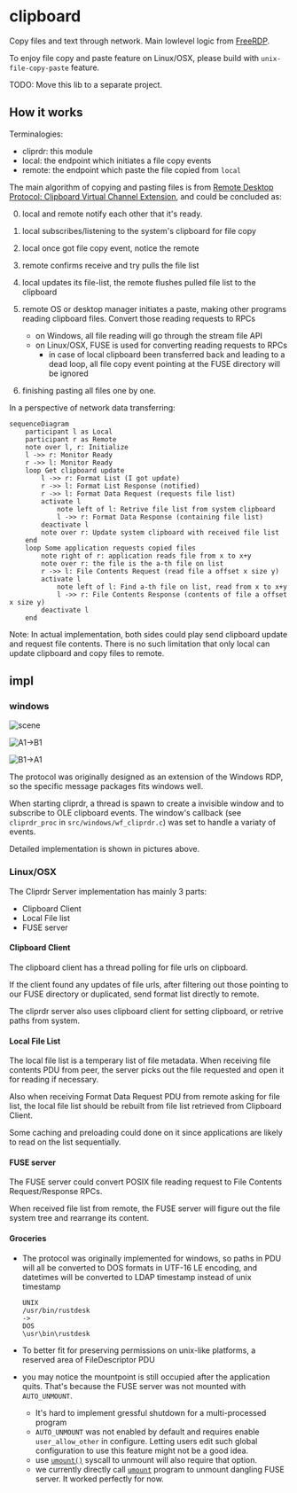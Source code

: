 # clipboard

Copy files and text through network.
Main lowlevel logic from [FreeRDP](https://github.com/FreeRDP/FreeRDP).

To enjoy file copy and paste feature on Linux/OSX,
please build with `unix-file-copy-paste` feature.

TODO: Move this lib to a separate project.

## How it works

Terminalogies:

- cliprdr: this module
- local: the endpoint which initiates a file copy events
- remote: the endpoint which paste the file copied from `local`

The main algorithm of copying and pasting files is from
[Remote Desktop Protocol: Clipboard Virtual Channel Extension](https://winprotocoldoc.blob.core.windows.net/productionwindowsarchives/MS-RDPECLIP/%5bMS-RDPECLIP%5d.pdf),
and could be concluded as:

0. local and remote notify each other that it's ready.
1. local subscribes/listening to the system's clipboard for file copy
2. local once got file copy event, notice the remote
3. remote confirms receive and try pulls the file list
4. local updates its file-list, the remote flushes pulled file list to the clipboard
5. remote OS or desktop manager initiates a paste, making other programs reading
   clipboard files. Convert those reading requests to RPCs

   - on Windows, all file reading will go through the stream file API
   - on Linux/OSX, FUSE is used for converting reading requests to RPCs
     - in case of local clipboard been transferred back
       and leading to a dead loop,
       all file copy event pointing at the FUSE directory will be ignored

6. finishing pasting all files one by one.

In a perspective of network data transferring:

```mermaid
sequenceDiagram
    participant l as Local
    participant r as Remote
    note over l, r: Initialize
    l ->> r: Monitor Ready
    r ->> l: Monitor Ready
    loop Get clipboard update
        l ->> r: Format List (I got update)
        r ->> l: Format List Response (notified)
        r ->> l: Format Data Request (requests file list)
        activate l
            note left of l: Retrive file list from system clipboard
            l ->> r: Format Data Response (containing file list)
        deactivate l
        note over r: Update system clipboard with received file list
    end
    loop Some application requests copied files
        note right of r: application reads file from x to x+y
        note over r: the file is the a-th file on list
        r ->> l: File Contents Request (read file a offset x size y)
        activate l
            note left of l: Find a-th file on list, read from x to x+y
            l ->> r: File Contents Response (contents of file a offset x size y)
        deactivate l
    end
```

Note: In actual implementation, both sides could play send clipboard update
and request file contents.
There is no such limitation that only local can update clipboard
and copy files to remote.

## impl

### windows

![scene](./docs/assets/scene3.png)

![A1->B1](./docs/assets/win_A_B.png)

![B1->A1](./docs/assets/win_B_A.png)

The protocol was originally designed as an extension of the Windows RDP,
so the specific message packages fits windows well.

When starting cliprdr, a thread is spawn to create a invisible window
and to subscribe to OLE clipboard events.
The window's callback (see `cliprdr_proc` in `src/windows/wf_cliprdr.c`) was
set to handle a variaty of events.

Detailed implementation is shown in pictures above.

### Linux/OSX

The Cliprdr Server implementation has mainly 3 parts:

- Clipboard Client
- Local File list
- FUSE server

#### Clipboard Client

The clipboard client has a thread polling for file urls on clipboard.

If the client found any updates of file urls,
after filtering out those pointing to our FUSE directory or duplicated,
send format list directly to remote.

The cliprdr server also uses clipboard client for setting clipboard,
or retrive paths from system.

#### Local File List

The local file list is a temperary list of file metadata.
When receiving file contents PDU from peer, the server picks
out the file requested and open it for reading if necessary.

Also when receiving Format Data Request PDU from remote asking for file list,
the local file list should be rebuilt from file list retrieved from Clipboard Client.

Some caching and preloading could done on it since applications are likely to read
on the list sequentially.

#### FUSE server

The FUSE server could convert POSIX file reading request to File Contents
Request/Response RPCs.

When received file list from remote,
the FUSE server will figure out the file system tree and rearrange its content.

#### Groceries

- The protocol was originally implemented for windows,
  so paths in PDU will all be converted to DOS formats in UTF-16 LE encoding,
  and datetimes will be converted to LDAP timestamp instead of
  unix timestamp

  ```text
  UNIX
  /usr/bin/rustdesk
  ->
  DOS
  \usr\bin\rustdesk
  ```

- To better fit for preserving permissions on unix-like platforms,
  a reserved area of FileDescriptor PDU

- you may notice
  the mountpoint is still occupied after the application quits.
  That's because the FUSE server was not mounted with `AUTO_UNMOUNT`.
  - It's hard to implement gressful shutdown for a multi-processed program
  - `AUTO_UNMOUNT` was not enabled by default and requires enable
    `user_allow_other` in configure. Letting users edit such global
    configuration to use this feature might not be a good idea.
  - use [`umount()`](https://man7.org/linux/man-pages/man2/umount.2.html)
    syscall to unmount will also require that option.
  - we currently directly call [`umount`](https://man7.org/linux/man-pages/man8/umount.8.html)
    program to unmount dangling FUSE server. It worked perfectly for now.
